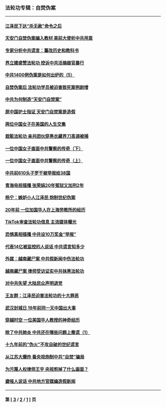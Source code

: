 ### 法轮功专辑：自焚伪案
---
#### [江泽民下达“杀无赦”命令之后](../../pages/nf5562/n13878084.md?10140430) 
#### [天安门自焚伪案编入教材 美前大使析中共用意](../../pages/nf5562/n13791932.md?10140430) 
#### [专家分析中共谎言：纂改历史和教科书](../../pages/nf5562/n13781542.md?10140430) 
#### [界立建盛赞法轮功 控诉中共活摘器官暴行](../../pages/nf5562/n13781971.md?10140430) 
#### [中共1400例伪案是如何出炉的（5）](../../pages/nf5562/n13226831.md?10140430) 
#### [自焚伪案后 法轮功学员被迫害致死案例剧增](../../pages/nf5562/n13190600.md?10140430) 
#### [中共为何制造“天安门自焚案”](../../pages/nf5562/n13183270.md?10140430) 
#### [原中国护士指证 天安门自焚案是造假](../../pages/nf5562/n13172289.md?10140430) 
#### [两位中国女子在美国的人生交集](../../pages/nf5562/n13156138.md?10140430) 
#### [栽赃法轮功 亲共团伙穿黑衣藏界刀高调被捕](../../pages/nf5562/n13073780.md?10140430) 
#### [一位中国女子直面中共警察的传奇（下）](../../pages/nf5562/n12989706.md?10140430) 
#### [一位中国女子直面中共警察的传奇（上）](../../pages/nf5562/n12985072.md?10140430) 
#### [中共前610头子罗干被举报给38国](../../pages/nf5562/n12975419.md?10140430) 
#### [青海电视插播 张荣娟20年冤狱又加刑2年](../../pages/nf5562/n12738166.md?10140430) 
#### [杨宁：嫉妒小人江泽民 炮制世纪伪案](../../pages/nf5562/n12724108.md?10140430) 
#### [20年前 一位加国华人在上海劳教所的经历](../../pages/nf5562/n12707932.md?10140430) 
#### [TikTok审查法轮功信息 主流媒体曝光](../../pages/nf5562/n12362336.md?10140430) 
#### [恐惧真相插播 中共设10万奖金“举报”](../../pages/nf5562/n12306396.md?10140430) 
#### [代表14亿被监控的人说话 中共谎言知多少](../../pages/nf5562/n12297484.md?10140430) 
#### [外媒：越南藏尸案 中共假新闻中伤法轮功](../../pages/nf5562/n12264411.md?10140430) 
#### [越南藏尸案 律师受访证实中共抹黑法轮功](../../pages/nf5562/n12261878.md?10140430) 
#### [对中共失望 大陆民众声明退党](../../pages/nf5562/n12187315.md?10140430) 
#### [王友群：江泽民迫害法轮功的十大罪恶](../../pages/nf5562/n12169074.md?10140430) 
#### [武汉封城日 19年前同一天中国出大事](../../pages/nf5562/n12150901.md?10140430) 
#### [穿越时空  一位美国华人教授的神奇经历](../../pages/nf5562/n12097460.md?10140430) 
#### [除了中共肺炎 中共还在哪些问题上撒谎（1）](../../pages/nf5562/n11955770.md?10140430) 
#### [十九年前的“伪火”不攻自破的世纪谎言](../../pages/nf5562/n11813238.md?10140430) 
#### [从江苏大爆炸 看央视炮制中共“自焚”骗局](../../pages/nf5562/n11140275.md?10140430) 
#### [为污蔑人权律师王宇 央视剪掉了什么画面？](../../pages/nf5562/n11130142.md?10140430) 
#### [聋哑人说话 中共地方官媒编造假新闻](../../pages/nf5562/n11006067.md?10140430) 

---
#### 第 [ [3](./3.md?10140430) / [2](./2.md?10140430) / [1](./1.md?10140430) ] 页
